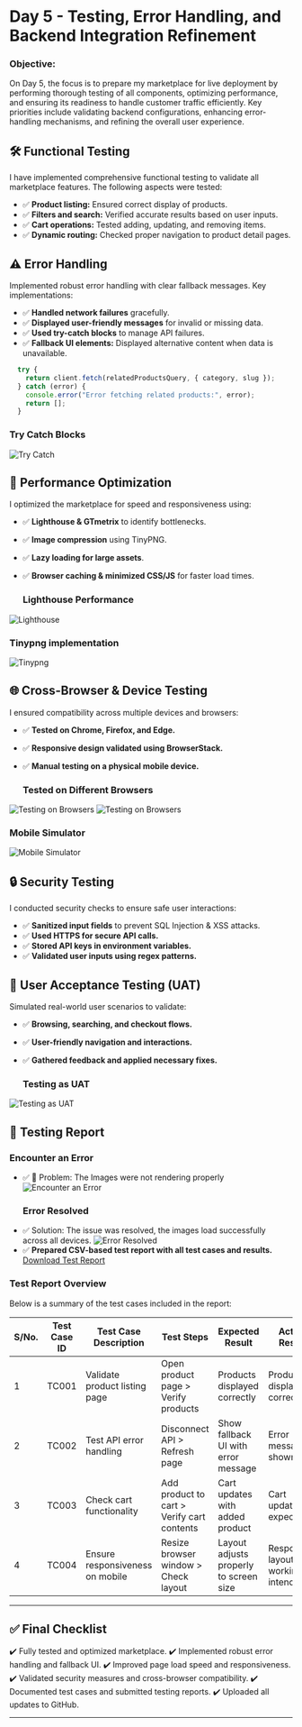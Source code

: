 # Day 5 - Testing, Error Handling, and Backend Integration Refinement

### **Objective:**  
On Day 5, the focus is to prepare my marketplace for live deployment by performing thorough testing of all components, optimizing performance, and ensuring its readiness to handle customer traffic efficiently. Key priorities include validating backend configurations, enhancing error-handling mechanisms, and refining the overall user experience.

## 🛠️ Functional Testing
I have implemented comprehensive functional testing to validate all marketplace features. The following aspects were tested:
- ✅ **Product listing:** Ensured correct display of products.
- ✅ **Filters and search:** Verified accurate results based on user inputs.
- ✅ **Cart operations:** Tested adding, updating, and removing items.
- ✅ **Dynamic routing:** Checked proper navigation to product detail pages.


## ⚠️ Error Handling
Implemented robust error handling with clear fallback messages. Key implementations:
- ✅ **Handled network failures** gracefully.
- ✅ **Displayed user-friendly messages** for invalid or missing data.
- ✅ **Used try-catch blocks** to manage API failures.
- ✅ **Fallback UI elements:** Displayed alternative content when data is unavailable.

```javascript
  try {
    return client.fetch(relatedProductsQuery, { category, slug });
  } catch (error) {
    console.error("Error fetching related products:", error);
    return [];
  }
```

  ### Try Catch Blocks
 ![Try Catch ](try-catch.png)

## 🚀 Performance Optimization
I optimized the marketplace for speed and responsiveness using:
- ✅ **Lighthouse & GTmetrix** to identify bottlenecks.
- ✅ **Image compression** using TinyPNG.
- ✅ **Lazy loading for large assets**.
- ✅ **Browser caching & minimized CSS/JS** for faster load times.

  ### Lighthouse Performance 
 ![Lighthouse](perform.png)

   ### Tinypng implementation
 ![Tinypng](tinypng.png)

## 🌐 Cross-Browser & Device Testing
I ensured compatibility across multiple devices and browsers:
- ✅ **Tested on Chrome, Firefox, and Edge.**
- ✅ **Responsive design validated using BrowserStack.**
- ✅ **Manual testing on a physical mobile device.**

   ### Tested on Different Browsers
 ![Testing on Browsers](browsers.png)
 ![Testing on Browsers](browser.png)

   ### Mobile Simulator
 ![Mobile Simulator](mobile.png)

## 🔒 Security Testing
I conducted security checks to ensure safe user interactions:
- ✅ **Sanitized input fields** to prevent SQL Injection & XSS attacks.
- ✅ **Used HTTPS for secure API calls.**
- ✅ **Stored API keys in environment variables.**
- ✅ **Validated user inputs using regex patterns.**



## 👥 User Acceptance Testing (UAT)
Simulated real-world user scenarios to validate:
- ✅ **Browsing, searching, and checkout flows.**
- ✅ **User-friendly navigation and interactions.**
- ✅ **Gathered feedback and applied necessary fixes.**

   ### Testing as UAT
 ![Testing as UAT](uat.png)


## 📄 Testing Report
   ### Encounter an Error
- ✅ 🚨 Problem: The Images were not rendering properly
 ![Encounter an Error](error.png)
  ### Error Resolved
- ✅ Solution: The issue was resolved, the images load successfully across all devices.
 ![Error Resolved](resolved.png)
- ✅ **Prepared CSV-based test report with all test cases and results.**
  [Download Test Report](report.csv)  

### Test Report Overview
Below is a summary of the test cases included in the report:

| S/No. | Test Case ID | Test Case Description           | Test Steps                              | Expected Result                  | Actual Result                    | Status  | Severity Level | Assigned To | Remarks             |
|-------|--------------|---------------------------------|-----------------------------------------|----------------------------------|----------------------------------|---------|-----------------|-------------|---------------------|
| 1     | TC001        | Validate product listing page   | Open product page > Verify products     | Products displayed correctly     | Products displayed correctly     | Passed  | Medium          | -           | No issues found     |
| 2     | TC002        | Test API error handling         | Disconnect API > Refresh page           | Show fallback UI with error message | Error message shown           | Passed  | Medium          | -           | Handled gracefully  |
| 3     | TC003        | Check cart functionality        | Add product to cart > Verify cart contents | Cart updates with added product | Cart updates as expected        | Passed  | High            | -           | Works as expected   |
| 4     | TC004        | Ensure responsiveness on mobile | Resize browser window > Check layout    | Layout adjusts properly to screen size | Responsive layout working as intended | Passed  | Medium          | -           | Test successful     |

---



## ✅ Final Checklist
✔️ Fully tested and optimized marketplace.
✔️ Implemented robust error handling and fallback UI.
✔️ Improved page load speed and responsiveness.
✔️ Validated security measures and cross-browser compatibility.
✔️ Documented test cases and submitted testing reports.
✔️ Uploaded all updates to GitHub.



---

